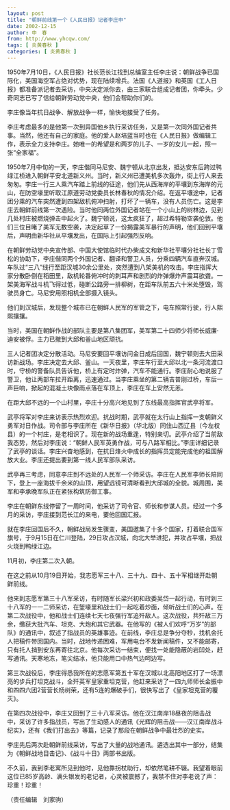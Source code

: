 ```yaml
---
layout: post
title: "朝鲜前线第一个《人民日报》记者李庄申"
date: 2002-12-15
author: 申　春
from: http://www.yhcqw.com/
tags: [ 炎黄春秋 ]
categories: [ 炎黄春秋 ]
---
```





1950年7月10日，《人民日报》社长范长江找到总编室主任李庄说：朝鲜战争已国际化，美国海空军占绝对优势，现在陆续增兵。法国《人道报》和英国《工人日报》都准备派记者去采访，中央决定派你去，由三家联合组成记者团，你牵头。少奇同志已写了信给朝鲜劳动党中央，他们会帮助你们的。

李庄像当年抗日战争、解放战争一样，愉快地接受了任务。


李庄考虑最多的是他第一次到异国他乡执行采访任务，又是第一次同外国记者共事。当然，他还有自己的家庭。他的爱人赵培蓝当时也在《人民日报》做编辑工作，表示全力支持李庄。她唯一的希望是和两岁的儿子、一岁的女儿一起，照一张“全家福”。


1950年7月中旬的一天，李庄偕同马尼安、魏宁顿从北京出发，抵达安东后跨过鸭绿江桥进入朝鲜平安北道新义州。当时，新义州已遭美机多次轰炸，街上行人来去匆匆。李庄一行三人乘汽车踏上前线的征途，他们先从西海岸的平壤到东海岸的元山，在防空壕里听取江原道劳动党委员长林春秋的情况介绍。在返平壤途中，记者团分乘的汽车突然遭到四架敌机俯冲扫射，打坏了一辆车，没有人员伤亡。这是李庄去朝鲜前线第一次遇险。当时他同两位外国记者站在一个小山上的树林边，见到几处村庄被燃烧弹击中起火了。魏宁顿说，这太疯狂了，超过希特勒空袭伦敦。他们三位目睹了美军无数空袭，决定起草了一份揭露美军暴行的声明，他们回到平壤后，声明由新华社从平壤发出，在国际上引起强烈反响。


在朝鲜劳动党中央宣传部、中国大使馆临时代办柴成文和新华社平壤分社社长丁雪松的协助下，李庄偕同两个外国记者、翻译和警卫人员，分乘四辆汽车直奔汉城。车队过“三八”线行至距汉城30余公里处，突然遭到八架美机的攻击。李庄指挥大家分散卧倒在稻田里，敌机轮番俯冲时的刺耳声和剧烈的炸弹爆炸声震耳欲聋。一架美海军战斗机飞得过低，碰断公路旁一排柳树，在距车队前五六十米处堕毁，驾驶员身亡。马尼安用照相机全部摄入镜头。

他们到汉城后，发现整个城市已在朝鲜人民军的军管之下，电车照常行驶，行人熙熙攘攘。

当时，美国在朝鲜作战的部队主要是第八集团军，美军第二十四师少将师长威廉·迪安被俘。主力已撤到大邱和釜山地区顽抗。


三人记者团决定分散活动。马尼安要回平壤访问金日成后回国，魏宁顿则去大田采访新战场。李庄决定去大邱、釜山。一天夜里，李庄车行至大邱以北一条河流渡口时，守桥的警备队员告诉他，桥上有定时炸弹，汽车不能通行。李庄耐心地说服了警卫，他让两部车拉开距离，迅速通过。当李庄乘坐的第二辆吉普刚过桥，车后一声巨响，掀起的混凝土块像雨点落在车顶上，李庄在车上安然无恙。

在距大邱不远的一个山村里，李庄十分高兴地见到了东线最高指挥官武亭将军。


武亭将军对李庄来访表示热烈欢迎。抗战时期，武亭就在太行山上指挥一支朝鲜义勇军对日作战。司令部与李庄所在《新华日报》（华北版）同住山西辽县（今左权县）的一个村庄，是老相识了。现在新的战场重逢，特别亲切。武亭介绍了当前敌我态势，然后对李庄说：“朝鲜人民军英勇作战，可与八路军相比。”李庄详细记录了武亭的谈话。李庄兴奋地感到，在抗日烽火中成长的指挥员定能完成他的祖国解放大业。李庄还提出要到第一线人民军部队采访。


武亭再三考虑，同意李庄到不远处的人民军一个师采访。李庄在人民军李师长陪同下，登上一座海拔千余米的山顶，用望远镜可清晰看到大邱城的全貌。城周围，美军和李承晚军队正在紧张构筑防御工事。

李庄在朝鲜东线停留了一周时间，他采访了司令官、师长和参谋人员。经过一个多月的采访，李庄接到范长江的来电，要他回国汇报。


就在李庄回国后不久，朝鲜战局发生骤变，美国邀集了十多个国家，打着联合国军旗号，于9月15日在仁川登陆，29日攻占汉城，向北大举进犯，并攻占平壤，把战火烧到鸭绿江边。

11月初，李庄第二次入朝。

在这之前从10月19日开始，我志愿军三十八、三十九、四十、五十军相继开赴朝鲜前线。


他来到志愿军第三十八军采访，有时随军长梁兴初和政委吴岱一起行动，有时到三十八军的一一二师采访，在堑壕里和战士们一起吃着炒面，倾听战士们的心声。在第二次战役中，他和战士们连续七天七夜强行军追歼敌人。这次战役，共歼敌三万余，缴获大批汽车、坦克、大炮和其它武器。在他写的《被人们欢呼“万岁”的部队》的通讯中，叙述了指战员的英雄事迹。在前线，李庄总是争分夺秒，找机会托人把稿件带回国内。当时，战地传递困难，军用电台不发新闻稿件，又不能邮寄，只有托人捎到安东再寄往北京。他每次采访一结束，便找一处能隐蔽的岩凹处，赶写通讯。天寒地冻，笔尖结冰，他只能用口中热气边呵边写。


第三次战役后，李庄得悉我所在的志愿军第五十军在汉城以北高阳地区打了一场漂亮的步兵打坦克战斗，全歼英军皇家重坦克营，他赶来采访了一四九师师长金振中和四四六团2营营长杨树荣，还有5连的爆破手们，很快写出了《皇家坦克营的覆灭》。


在第四次战役中，李庄又回到了三十八军采访。他在汉江南岸18昼夜的阻击战中，采访了许多指战员，写出了生动感人的通讯《光辉的阻击战——汉江南岸战斗纪实》，还有《我们打出去》等篇，记录了那段在朝鲜战争中最壮烈的史实。

李庄先后两次赴朝鲜前线采访，写出了大量的战地通讯。遴选出其中一部分，结集为《朝鲜战地目击记》、《战斗十日》两部书出版。

不久前，我到李老寓所见到他时，见他靠拐杖助行，却依然笔耕不辍。我望着眼前这位已85岁高龄、满头银发的老记者，心灵被震撼了，我禁不住对李老说了声：珍重！珍重！

（责任编辑　刘家驹）


